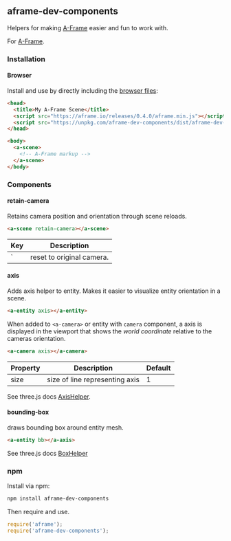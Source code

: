 ## aframe-dev-components

Helpers for making [A-Frame](https://aframe.io) easier and fun to work with.

For [A-Frame](https://aframe.io).

### Installation

#### Browser

Install and use by directly including the [browser files](dist):

```html
<head>
  <title>My A-Frame Scene</title>
  <script src="https://aframe.io/releases/0.4.0/aframe.min.js"></script>
  <script src="https://unpkg.com/aframe-dev-components/dist/aframe-dev-components.min.js"></script>
</head>

<body>
  <a-scene>
    <!-- A-Frame markup -->
  </a-scene>
</body>
```

### Components

#### retain-camera

Retains camera position and orientation through scene reloads.

```html
<a-scene retain-camera></a-scene>
```

| Key           | Description
| ------------- | -------------
| ` | reset to original camera.


#### axis

Adds axis helper to entity.   Makes it easier to visualize entity orientation in a scene.

```html
<a-entity axis></a-entity>
```

When added to `<a-camera>` or entity with `camera` component, a axis is displayed in the viewport that shows the _world coordinate_ relative to the cameras orientation.

```html
<a-camera axis></a-camera>
```



| Property      | Description   | Default
| ------------- | ------------- | ----
| size | size of line representing axis | 1



See three.js docs [AxisHelper](https://threejs.org/docs/?q=axis#Reference/Helpers/AxisHelper).


#### bounding-box

draws bounding box around entity mesh.

```html
<a-entity bb></a-axis>

```

See three.js docs [BoxHelper](https://threejs.org/docs/?q=box#Reference/Helpers/BoxHelper)


### npm

Install via npm:

```bash
npm install aframe-dev-components
```

Then require and use.

```js
require('aframe');
require('aframe-dev-components');
```
